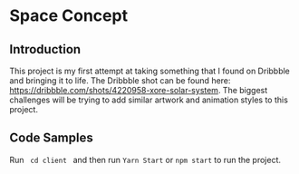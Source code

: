 # Space Concept

## Introduction

This project is my first attempt at taking something that I found on Dribbble and bringing it to life. The Dribbble shot can be found here: https://dribbble.com/shots/4220958-xore-solar-system. The biggest challenges will be trying to add similar artwork and animation styles to this project. 

## Code Samples

Run <code> cd client </code> and then run <code>Yarn Start</code> or <code>npm start</code> to run the project.